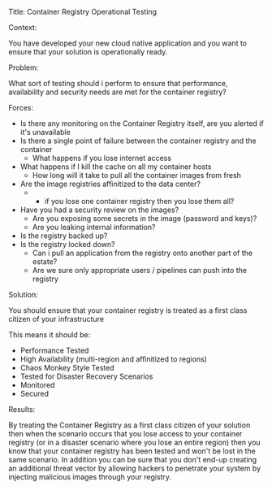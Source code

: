Title: Container Registry Operational Testing

Context:

You have developed your new cloud native application and you want to ensure that your solution is operationally ready. 

Problem:

What sort of testing should i perform to ensure that performance, availability and security needs are met for the container registry?

Forces:

* Is there any monitoring on the Container Registry itself, are you alerted if it's unavailable
* Is there a single point of failure between the container registry and the container
  * What happens if you lose internet access
* What happens if I kill the cache on all my container hosts
  * How long will it take to pull all the container images from fresh
* Are the image registries affinitized to the data center? 
  * * if you lose one container registry then you lose them all?
* Have you had a security review on the images?  
  * Are you exposing some secrets in the image \(password and keys\)?
  * Are you leaking internal information?
* Is the registry backed up?
* Is the registry locked down?  
  * Can i pull an application from the registry onto another part of the estate?
  * Are we sure only appropriate users / pipelines can push into the registry 

Solution:

You should ensure that your container registry is treated as a first class citizen of your infrastructure

This means it should be:

* Performance Tested
* High Availability \(multi-region and affinitized to regions\)
* Chaos Monkey Style Tested
* Tested for Disaster Recovery Scenarios
* Monitored
* Secured

Results:

By treating the Container Registry as a first class citizen of your solution then when the scenario occurs that you lose access to your container registry \(or in a disaster scenario where you lose an entire region\) then you know that your container registry has been tested and won't be lost in the same scenario.  In addition you can be sure that you don't end-up creating an additional threat vector by allowing hackers to penetrate your system by injecting malicious images through your registry.

